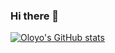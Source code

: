 ### Hi there 👋

<!--
**createWonder/createWonder** is a ✨ _special_ ✨ repository because its `README.md` (this file) appears on your GitHub profile.

Here are some ideas to get you started:

- 🔭 I’m currently working on VR education platform for my senior project. 
- 🌱 I’m currently learning 
- 👯 I’m looking to collaborate on ...
- 🤔 I’m looking for help with ...
- 💬 Ask me about ...
- 📫 How to reach me: ...
- 😄 Pronouns: He/Him/His 
- ⚡ Fun fact: ...
-->
[![Oloyo's GitHub stats](https://github-readme-stats.vercel.app/api?username=createWonder)](https://github.com/createWonder/github-readme-stats)
